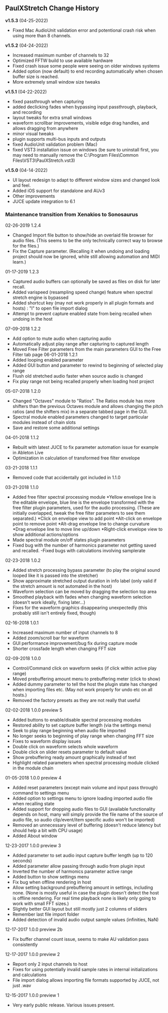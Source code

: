 
## PaulXStretch Change History

**v1.5.3**  (04-25-2022)
 - Fixed Mac AudioUnit validation error and potentional crash risk when using more than 8 channels.

**v1.5.2**  (04-24-2022)
 - Increased maximum number of channels to 32
 - Optimized FFTW build to use available hardware
 - Fixed crash issue some people were seeing on older windows systems
 - Added option (now default) to end recording automatically when chosen buffer size is reached.
 - More extremely small window size tweaks

**v1.5.1** (04-22-2022)
 - fixed passthrough when capturing
 - added declicking fades when bypassing input passthrough, playback, and recording
 - layout tweaks for extra small windows
 - waveform scrollbar improvements, visible edge drag handles, and allows dragging from anywhere
 - minor visual tweaks
 - plugin supports multi-bus inputs and outputs
 - fixed AudioUnit validation problem (Mac)
 - fixed VST3 installation issue on windows 
    (be sure to uninstall first, you may need to manually remove the C:\Program Files\Common Files\VST3\PaulXStretch.vst3)
 
**v1.5.0** (04-14-2022)
  - UI layout redesign to adapt to different window sizes and changed look
    and feel.
  - Added iOS support for standalone and AUv3
  - Other improvements
  - JUCE update integration to 6.1


### Maintenance transition from Xenakios to Sonosaurus

02-26-2019 1.2.4
  - Changed Import file button to show/hide an overlaid file browser for audio files. (This seems to be the only 
	 technically correct way to browse for the files.)
  - Fix the Capture parameter. (Recalling it when undoing and loading project should now be ignored, 
	 while still allowing automation and MIDI learn.)

01-17-2019 1.2.3
  - Captured audio buffers can optionally be saved as files on disk for later recall.
  - Added varispeed (resampling speed change) feature when spectral stretch engine is bypassed
  - Added shortcut key (may not work properly in all plugin formats and hosts) :
		"I" to open file import dialog
  - Attempt to prevent capture enabled state from being recalled when undoing in the host

07-09-2018 1.2.2
  - Add option to mute audio when capturing audio
  - Automatically adjust play range after capturing to captured length
  - Moved Free Filter parameters from the main parameters GUI to the Free Filter tab page
06-01-2018 1.2.1
  - Added looping enabled parameter
  - Added GUI button and parameter to rewind to beginning of selected play range
  - Flush old stretched audio faster when source audio is changed
  - Fix play range not being recalled properly when loading host project

05-07-2018 1.2.0
  - Changed "Octaves" module to "Ratios". The Ratios module has more shifters than the previous 
	 Octaves module and allows changing the pitch ratios (and the shifters mix) 
	 in a separate tabbed page in the GUI.
  - Spectral module enabled parameters changed to target particular modules instead of chain slots
  - Save and restore some additional settings

04-01-2018 1.1.2 
  - Rebuilt with latest JUCE to fix parameter automation issue for example in Ableton Live
  - Optimization in calculation of transformed free filter envelope

03-21-2018 1.1.1
  - Removed code that accidentally got included in 1.1.0

03-21-2018 1.1.0
  - Added free filter spectral processing module
	 *Yellow envelope line is the editable envelope, blue line is the envelope transformed with the 
	 free filter plugin parameters, used for the audio processing. (These are initially overlapped, 
	 tweak the free filter parameters to see them separated.)
	 *Click on envelope view to add point
	 *Alt-click on envelope point to remove point
	 *Alt-drag envelope line to change curvature
	 *Drag envelope line to move line up/down
	 *Right-click envelope view to show additional actions/options
  - Made spectral module on/off states plugin parameters
  - Fixed bug with the number of harmonics parameter not getting saved and recalled.
	-Fixed bugs with calculations involving samplerate

02-23-2018 1.0.2
  - Added stretch processing bypass parameter (to play the original sound looped like it is passed into the stretcher)
  - Show approximate stretched output duration in info label (only valid if the stretch amount is not automated in the host)
  - Waveform selection can be moved by dragging the selection top area
  - Smoothed playback with fades when changing waveform selection (doesn't work ideally, fixing later...)
  - Fixes for the waveform graphics disappearing unexpectedly (this probably still isn't entirely fixed, though)

02-16-2018 1.0.1
  - Increased maximum number of input channels to 8
  - Added zoom/scroll bar for waveform
  - GUI performance improvement/bug fix during capture mode
  - Shorter crossfade length when changing FFT size

02-09-2018 1.0.0
  - Control/Command click on waveform seeks (if click within active play range)
  - Moved prebuffering amount menu to prebuffering meter (click to show)
  - Added dummy parameter to tell the host the plugin state has changed when importing files etc.
	 (May not work properly for undo etc on all hosts.)
  - Removed the factory presets as they are not really that useful

02-02-2018 1.0.0 preview 5
  - Added buttons to enable/disable spectral processing modules
  - Restored ability to set capture buffer length (via the settings menu)
  - Seek to play range beginning when audio file imported
  - No longer seeks to beginning of play range when changing FFT size
  - Fixes to waveform display issues
  - Double click on waveform selects whole waveform
  - Double click on slider resets parameter to default value
  - Show prebuffering ready amount graphically instead of text
  - Highlight related parameters when spectral processing module clicked in the module chain

01-05-2018 1.0.0 preview 4
  - Added reset parameters (except main volume and input pass through) command to settings menu
  - Added option to settings menu to ignore loading imported audio file when recalling state
  - Added support for dropping audio files to GUI (available functionality depends on host, many will simply 
	 provide the file name of the source of audio file, so audio clip/event/item specific audio won't be imported)
  - Removed an unnecessary level of buffering (doesn't reduce latency but should help a bit with CPU usage)
  - Added About window

12-23-2017 1.0.0 preview 3
  - Added parameter to set audio input capture buffer length (up to 120 seconds)
  - Added parameter allow passing through audio from plugin input
  - Inverted the number of harmonics parameter active range
  - Added button to show settings menu
  - Fix bug when offline rendering in host
  - Allow setting background prebuffering amount in settings, including none. 
	 (None is mostly useful in case the plugin doesn't detect the host is offline rendering. 
	 For real time playback none is likely only going to work with small FFT sizes.)
  - Slightly better GUI layout but still mostly just 2 columns of sliders
  - Remember last file import folder
  - Added detection of invalid audio output sample values (infinities, NaN)

12-17-2017 1.0.0 preview 2b
  - Fix buffer channel count issue, seems to make AU validation pass consistently

12-17-2017 1.0.0 preview 2
  - Report only 2 input channels to host
  - Fixes for using potentially invalid sample rates in internal initializations and calculations
  - File import dialog allows importing file formats supported by JUCE, not just .wav

12-15-2017 1.0.0 preview 1
  - Very early public release. Various issues present.
